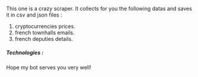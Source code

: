 This one is a crazy scraper. It collects for you the following datas and saves it in csv and json files :
1. cryptocurrencies prices.
2. french townhalls emails.
3. french deputies details.

##### Technologies :


Hope my bot serves you very well!
